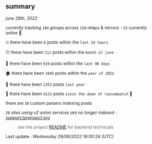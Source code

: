 
## summary
_june 29th, 2022_

currently tracking `104` groups across `150` relays & mirrors - _`53` currently online_ 📡

⏲ there have been `6` posts within the `last 24 hours`

🕓 there have been `211` posts within the `month of june`

📅 there have been `919` posts within the `last 90 days`

🏚 there have been `1845` posts within the `year of 2022`

🚀 there have been `2252` posts `last year`

🦕 there have been `4131` posts `since the dawn of ransomwatch` 🐣

there are `50` custom parsers indexing posts

_`20` sites using v2 onion services are no longer indexed - [support.torproject.org](https://support.torproject.org/onionservices/v2-deprecation/)_

> see the project [README](https://github.com/jmousqueton/ransomwatch#readme) for backend technicals



Last update : _Wednesday 29/06/2022 19:00:24 (UTC)_

